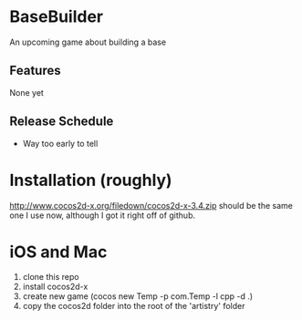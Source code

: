 # BaseBuilder
An upcoming game about building a base

## Features
None yet

## Release Schedule

* Way too early to tell

# Installation (roughly)
http://www.cocos2d-x.org/filedown/cocos2d-x-3.4.zip should be the same one I use now, although I got it right off of github.

# iOS and Mac

1. clone this repo
2. install cocos2d-x
3. create new game (cocos new Temp -p com.Temp -l cpp -d .)
4. copy the cocos2d folder into the root of the 'artistry' folder
